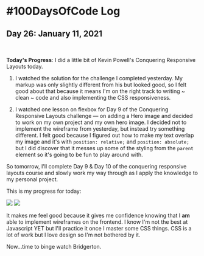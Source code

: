 # #100DaysOfCode Log

## Day 26: January 11, 2021

<br>

**Today's Progress**: I did a little bit of Kevin Powell's Conquering Responsive Layouts today.

1. I watched the solution for the challenge I completed yesterday. My markup was only slightly different from his but looked good, so I felt good about that because it means I'm on the right track to writing ~ clean ~ code and also implementing the CSS responsiveness.

2. I watched one lesson on flexbox for Day 9 of the Conquering Responsive Layouts challenge — on adding a Hero image and decided to work on my own project and my own hero image. I decided not to implement the wireframe from yesterday, but instead try something different. I felt good because I figured out how to make my text overlap my image and it's with `position: relative;` and `position: absolute;` but I did discover that it messes up some of the styling from the `parent` element so it's going to be fun to play around with.

So tomorrow, I'll complete Day 9 & Day 10 of the conquering responsive layouts course and slowly work my way through as I apply the knowledge to my personal project.

This is my progress for today:

![](https://i.imgur.com/UsiLRRI.png)
![](https://i.imgur.com/jnXPjDc.png)

It makes me feel good because it gives me confidence knowing that I **am** able to implement wireframes on the frontend. I know I'm not the best at Javascript YET but I'll practice it once I master some CSS things. CSS is a lot of work but I love design so I'm not bothered by it.

Now...time to binge watch Bridgerton.
